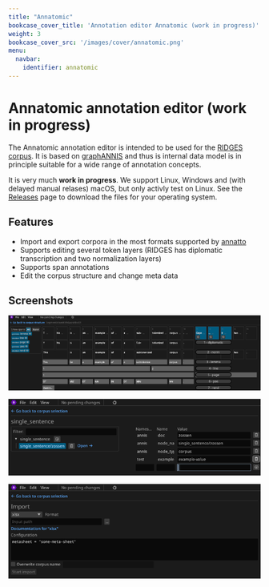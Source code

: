 ```yaml
---
title: "Annatomic"
bookcase_cover_title: 'Annotation editor Annatomic (work in progress)'
weight: 3
bookcase_cover_src: '/images/cover/annatomic.png'
menu:
  navbar:
    identifier: annatomic
---
```


# Annatomic annotation editor (work in progress)

The Annatomic annotation editor is intended to be used for the [RIDGES corpus](https://www.linguistik.hu-berlin.de/en/institut-en/professuren-en/korpuslinguistik/research/ridges-projekt).
It is based on [graphANNIS](../graphannis) and thus is internal data model is in principle suitable for a wide range of annotation concepts.

It is very much **work in progress**.
We support Linux, Windows and (with delayed manual relases) macOS, but only activly test on Linux.
See the [Releases](https://codeberg.org/korpling/annatomic/releases) page to download the files for your operating system.

## Features

- Import and export corpora in the most formats supported by [annatto](../annatto)
- Supports editing several token layers (RIDGES has diplomatic transcription and two normalization layers)
- Supports span annotations
- Edit the corpus structure and change meta data

## Screenshots

![Screenshot of adding spans with shortcuts](images/adding-spans.png)

![Screenshot of editing the meta data of a corpus.](images/adding-metadata.png)

![Sreenshot of the UI for importing a corpus from XLSX files](images/import-xlsx.png)
